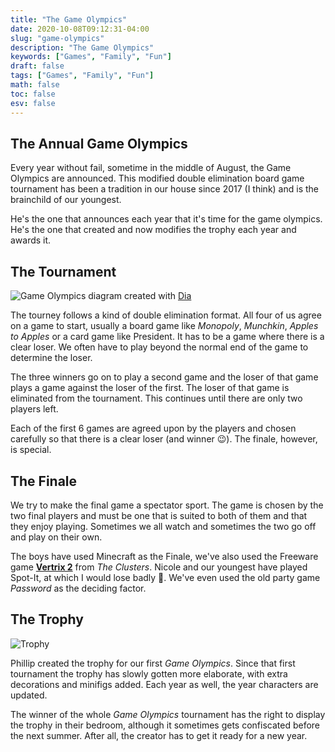 ```yaml
---
title: "The Game Olympics"
date: 2020-10-08T09:12:31-04:00
slug: "game-olympics"
description: "The Game Olympics"
keywords: ["Games", "Family", "Fun"]
draft: false
tags: ["Games", "Family", "Fun"]
math: false
toc: false
esv: false
---
```


## The Annual Game Olympics
Every year without fail, sometime in the middle of August, the Game Olympics are announced. This modified double elimination board game tournament has been a tradition in our house since 2017 (I think) and is the brainchild of our youngest.

He's the one that announces each year that it's time for the game olympics. He's the one that created and now modifies the trophy each year and awards it.

## The Tournament

![Game Olympics](/images/Game-Olympics-tournament.svg "It's the best I could do ;-)")
diagram created with [Dia](http://dia-installer.de/)

The tourney follows a kind of double elimination format. All four of us agree on a game to start, usually a board game like *Monopoly*, *Munchkin*, *Apples to Apples* or a card game like President. It has to be a game where there is a clear loser. We often have to play beyond the normal end of the game to determine the loser.

The three winners go on to play a second game and the loser of that game plays a game against the loser of the first. The loser of that game is eliminated from the tournament. This continues until there are only two players left.

Each of the first 6 games are agreed upon by the players and chosen carefully so that there is a clear loser (and winner 😉). The finale, however, is special.

## The Finale
We try to make the final game a spectator sport. The game is chosen by the two final players and must be one that is suited to both of them and that they enjoy playing. Sometimes we all watch and sometimes the two go off and play on their own.

The boys have used Minecraft as the Finale, we've also used the Freeware game [**Vertrix 2**](https://vertrixgame.com/vertrix-2) from *The Clusters*. Nicole and our youngest have played Spot-It, at which I would lose badly 🙁. We've even used the old party game *Password* as the deciding factor.

## The Trophy

![Trophy](/images/game-olym-trophy-full.jpg "Isn't it beautiful?")

Phillip created the trophy for our first *Game Olympics*. Since that first tournament the trophy has slowly gotten more elaborate, with extra decorations and minifigs added. Each year as well, the year characters are updated.

The winner of the whole *Game Olympics* tournament has the right to display the trophy in their bedroom, although it sometimes gets confiscated before the next summer. After all, the creator has to get it ready for a new year.